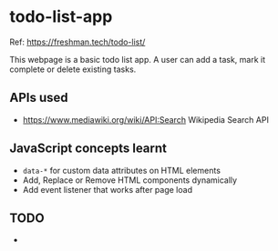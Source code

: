 # todo-list-app

Ref: https://freshman.tech/todo-list/

This webpage is a basic todo list app. A user can add a task, mark it complete or delete existing tasks. 


## APIs used
* https://www.mediawiki.org/wiki/API:Search Wikipedia Search API

## JavaScript concepts learnt
* `data-*` for custom data attributes on HTML elements
* Add, Replace or Remove HTML components dynamically
* Add event listener that works after page load

## TODO
* 
